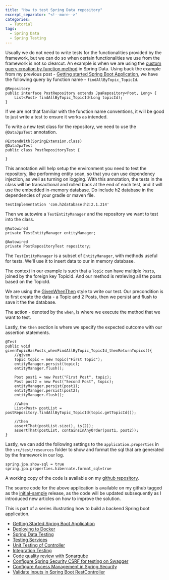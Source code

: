 ```yaml
---
title: "How to test Spring Data repository"
excerpt_separator: "<!--more-->"
categories:
  - Tutorial
tags:
  - Spring Data
  - Spring Testing
---
```


Usually we do not need to write tests for the functionalities provided by the framework, but we can do so when certain functionalities we use from the framework is not so clearcut. An example is when we are using the [custom query creation by function method](https://docs.spring.io/spring-data/jpa/docs/current/reference/html/#repositories.query-methods.query-creation) in Spring Data. Using back the example from my previous post - [Getting started Spring Boot Application](https://thecodinganalyst.github.io/tutorial/Spring-boot-application-getting-started/), we have the following query by function name - `findAllByTopic_TopicId`.

```
@Repository
public interface PostRepository extends JpaRepository<Post, Long> {
    List<Post> findAllByTopic_TopicId(Long topicId);
}
```

If we are not that familiar with the function name conventions, it will be good to just write a test to ensure it works as intended. 

To write a new test class for the repository, we need to use the `@DataJpaTest` annotation.

```
@ExtendWith(SpringExtension.class)
@DataJpaTest
public class PostRepositoryTest {

}
```

This annotation will help setup the environment you need to test the repository, like performing entity scan, so that you can use dependency injection, as well as turning on logging. With this annotation, the tests in the class will be transactional and rolled back at the end of each test, and it will use the embedded in-memory database. Do include h2 database in the dependencies of your gradle or maven file. 

```
testImplementation 'com.h2database:h2:2.1.214'
```

Then we autowire a `TestEntityManager` and the repository we want to test into the class.

```
@Autowired
private TestEntityManager entityManager;

@Autowired
private PostRepositoryTest repository;
```

The `TestEntityManager` is a subset of `EntityManager`, with methods useful for tests. We'll use it to insert data to our in memory database. 

The context in our example is such that a `Topic` can have multiple `Post`s, joined by the foreign key TopicId. And our method is retrieving all the posts based on the TopicId. 

We are using the [GivenWhenThen](https://martinfowler.com/bliki/GivenWhenThen.html) style to write our test. Our precondition is to first create the data - a Topic and 2 Posts, then we persist and flush to save it the the database. 

The action - denoted by the `when`, is where we execute the method that we want to test. 

Lastly, the `then` section is where we specify the expected outcome with our assertion statements. 

```
@Test
public void givenTopicHasPosts_whenFindAllByTopic_TopicId_thenReturnTopics(){
    //given
    Topic topic = new Topic("First Topic");
    entityManager.persist(topic);
    entityManager.flush();

    Post post1 = new Post("First Post", topic);
    Post post2 = new Post("Second Post", topic);
    entityManager.persist(post1);
    entityManager.persist(post2);
    entityManager.flush();

    //when
    List<Post> postList = postRepository.findAllByTopic_TopicId(topic.getTopicId());

    //then
    assertThat(postList.size(), is(2));
    assertThat(postList, containsInAnyOrder(post1, post2));
}
```

Lastly, we can add the following settings to the `application.properties` in the `src/test/resources` folder to show and format the sql that are generated by the framework in our log.

```
spring.jpa.show-sql = true
spring.jpa.properties.hibernate.format_sql=true
```

A working copy of the code is available on my [github repository](https://github.com/thecodinganalyst/forum/blob/initial-sample/src/test/java/com/hevlar/forum/persistence/PostRepositoryTest.java).

The source code for the above application is available on my github tagged as the [initial-sample](https://github.com/thecodinganalyst/forum/tree/initial-sample) release, as the code will be updated subsequently as I introduced new articles on how to improve the solution.

This is part of a series illustrating how to build a backend Spring boot application.
- [Getting Started Spring Boot Application](https://thecodinganalyst.github.io/tutorial/Spring-boot-application-getting-started/)
- [Deploying to Docker](https://thecodinganalyst.github.io/tutorial/Deploying-mult-container-application-to-docker/)
- [Spring Data Testing](https://thecodinganalyst.github.io/tutorial/how-to-test-spring-data-repository/)
- [Testing Services](https://thecodinganalyst.github.io/tutorial/how-to-test-services-in-a-spring-boot-application/)
- [Unit Testing of Controller](https://thecodinganalyst.github.io/tutorial/how-to-unit-test-rest-controller-in-a-spring-boot-application/)
- [Integration Testing](https://thecodinganalyst.github.io/knowledgebase/how-to-do-integration-testing-in-spring-boot-rest-application/)
- [Code quality review with Sonarqube](https://www.thecodinganalyst.com/tutorial/integrate-code-quality-review-with-sonarqube/)
- [Configure Spring Security CSRF for testing on Swagger](https://www.thecodinganalyst.com/tutorial/Configure-spring-security-csrf-for-testing-on-swagger/)
- [Configure Access Management in Spring Security](https://www.thecodinganalyst.com/tutorial/how-to-configure-access-management-in-spring-security/)
- [Validate inputs in Spring Boot RestController](https://www.thecodinganalyst.com/tutorial/how-to-validate-input-in-spring-boot-restcontroller/)